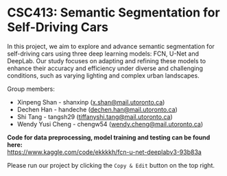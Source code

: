 # CSC413: Semantic Segmentation for Self-Driving Cars

In this project, we aim to explore and advance semantic segmentation for self-driving cars using three deep learning models: FCN, U-Net and DeepLab. Our study focuses on adapting and refining these models to enhance their accuracy and efficiency under diverse and challenging conditions, such as varying lighting and complex urban landscapes.

Group members:

- Xinpeng Shan - shanxinp (x.shan@mail.utoronto.ca)
- Dechen Han - handeche (dechen.han@mail.utoronto.ca)
- Shi Tang - tangsh29 (tiffanyshi.tang@mail.utoronto.ca)
- Wendy Yusi Cheng - chengw54 (wendy.cheng@mail.utoronto.ca)

**Code for data preprocessing, model training and testing can be found here:** \
  https://www.kaggle.com/code/ekkkkh/fcn-u-net-deeplabv3-93b83a

Please run our project by clicking the `Copy & Edit` button on the top right.



